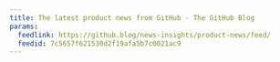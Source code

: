 ```yaml
---
title: The latest product news from GitHub - The GitHub Blog
params:
  feedlink: https://github.blog/news-insights/product-news/feed/
  feedid: 7c5657f621530d2f19afa5b7c0021ac9
---
```

